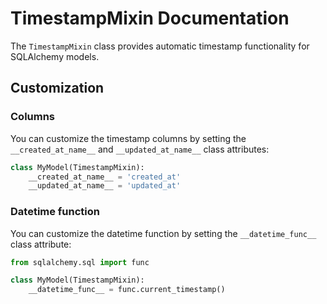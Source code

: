 # TimestampMixin Documentation

The `TimestampMixin` class provides automatic timestamp functionality for SQLAlchemy models.

## Customization

### Columns

You can customize the timestamp columns by setting the `__created_at_name__` and `__updated_at_name__` class attributes:

```python
class MyModel(TimestampMixin):
    __created_at_name__ = 'created_at'
    __updated_at_name__ = 'updated_at'
```

### Datetime function

You can customize the datetime function by setting the `__datetime_func__` class attribute:

```python
from sqlalchemy.sql import func

class MyModel(TimestampMixin):
    __datetime_func__ = func.current_timestamp()
```
